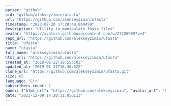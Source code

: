 ```yaml
---
parser: "github"
uid: "github/alekseyzimin/ufasta"
url: "https://github.com/alekseyzimin/ufasta"
timestamp: "2022-07-20 17:28:48.869459"
description: "Utility to manipulate fasta files"
avatar: "https://avatars.githubusercontent.com/u/27226909?v=4"
repo_url: "https://github.com/alekseyzimin/ufasta"
title: "Ufasta"
name: "ufasta"
full_name: "alekseyzimin/ufasta"
html_url: "https://github.com/alekseyzimin/ufasta"
created_at: "2018-01-22T18:55:50Z"
updated_at: "2019-01-31T16:36:52Z"
clone_url: "https://github.com/alekseyzimin/ufasta.git"
size: 65
language: "C++"
subscribers_count: 1
owner: {"html_url": "https://github.com/alekseyzimin", "avatar_url": "https://avatars.githubusercontent.com/u/27226909?v=4", "login": "alekseyzimin", "type": "User"}
date: "2023-12-09 14:20:31.056113"
---
```

